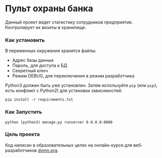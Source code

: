 # Пульт охраны банка

Данный проект ведет статистику сотрудников предприятия. Контролирует их визиты в хранилище.

### Как установить

В переменных окружения хранятся файлы:
- Адрес базы данных
- Пароль, для доступа к БД
- Секретный ключ
- Режим DEBUG, для переключения в режим разработчика

Python3 должен быть уже установлен. 
Затем используйте `pip` (или `pip3`, есть конфликт с Python2) для установки зависимостей:
```
pip install -r requirements.txt
```
### Как Запустить
```
python (python3) manage.py runserver 0.0.0.0:8000
```

### Цель проекта

Код написан в образовательных целях на онлайн-курсе для веб-разработчиков [dvmn.org](https://dvmn.org/).